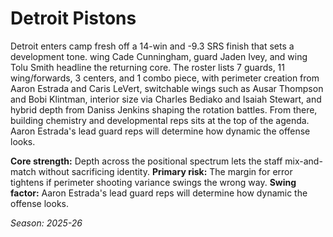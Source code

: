 # Detroit Pistons

Detroit enters camp fresh off a 14-win and -9.3 SRS finish that sets a development tone. wing Cade Cunningham, guard Jaden Ivey, and wing Tolu Smith headline the returning core.
The roster lists 7 guards, 11 wing/forwards, 3 centers, and 1 combo piece, with perimeter creation from Aaron Estrada and Caris LeVert, switchable wings such as Ausar Thompson and Bobi Klintman, interior size via Charles Bediako and Isaiah Stewart, and hybrid depth from Daniss Jenkins shaping the rotation battles.
From there, building chemistry and developmental reps sits at the top of the agenda. Aaron Estrada's lead guard reps will determine how dynamic the offense looks.

**Core strength:** Depth across the positional spectrum lets the staff mix-and-match without sacrificing identity.
**Primary risk:** The margin for error tightens if perimeter shooting variance swings the wrong way.
**Swing factor:** Aaron Estrada's lead guard reps will determine how dynamic the offense looks.

_Season: 2025-26_
